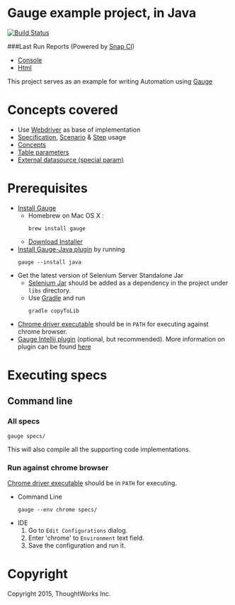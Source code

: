# Gauge example project, in Java

[![Build Status](https://snap-ci.com/getgauge/gauge-example-java/branch/master/build_image)](https://snap-ci.com/getgauge/gauge-example-java/branch/master)

###Last Run Reports (Powered by [Snap CI](https://snap-ci.com/))
- [Console](https://gauge-reports-java.herokuapp.com/console)
- [Html](https://gauge-reports-java.herokuapp.com/)

This project serves as an example for writing Automation using [Gauge](https://github.com/getgauge/gauge)

# Concepts covered

- Use [Webdriver](http://docs.seleniumhq.org/projects/webdriver/) as base of implementation
- [Specification](http://getgauge.io/documentation/user/current/specifications/README.html), [Scenario](http://getgauge.io/documentation/user/current/specifications/scenarios.html) & [Step](http://getgauge.io/documentation/user/current/specifications/steps.html) usage
- [Concepts](http://getgauge.io/documentation/user/current/specifications/concepts.html)
- [Table parameters](http://getgauge.io/documentation/user/current/specifications/parameters.html#table-parameter)
- [External datasource (special param)](http://getgauge.io/documentation/user/current/specifications/parameters.html#special-parameters)


# Prerequisites
- [Install Gauge](http://getgauge.io/download.html)
  - Homebrew on Mac OS X :  
      ```
      brew install gauge
      ```
  - [Download Installer](http://getgauge.io/download.html)
- [Install Gauge-Java plugin](http://getgauge.io/documentation/user/current/plugins/installation.html) by running<br>
  ```
  gauge --install java
  ```
- Get the latest version of Selenium Server Standalone Jar
  - [Selenium Jar](http://selenium-release.storage.googleapis.com/index.html) should be added as a dependency in the project under ```libs``` directory.
  - Use [Gradle](https://gradle.org/downloads) and run <br>
    ```
    gradle copyToLib
    ```
- [Chrome driver executable](https://sites.google.com/a/chromium.org/chromedriver/downloads) should be in ```PATH``` for executing against chrome browser.
- [Gauge Intellij plugin](https://plugins.jetbrains.com/plugin/7535) (optional, but recommended). More information on plugin can be found [here](http://getgauge.io/documentation/user/current/ide_support/intellij_idea.html)

# Executing specs

## Command line
### All specs
````
gauge specs/
````
This will also compile all the supporting code implementations.

### Run against chrome browser
[Chrome driver executable](https://sites.google.com/a/chromium.org/chromedriver/downloads) should be in ```PATH``` for executing.
- Command Line   
  ```
  gauge --env chrome specs/
  ```
- IDE 
  1. Go to `Edit Configurations` dialog.
  2. Enter 'chrome' to `Environment` text field.
  3. Save the configuration and run it.
  
# Copyright
Copyright 2015, ThoughtWorks Inc.
